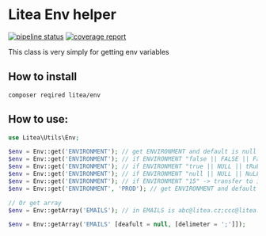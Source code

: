 # Litea Env helper

[![pipeline status](https://gitlab.litea.cz/litea/env/badges/master/pipeline.svg)](https://gitlab.litea.cz/litea/env/)
[![coverage report](https://gitlab.litea.cz/litea/env/badges/master/coverage.svg)](https://gitlab.litea.cz/litea/env/)

This class is very simply for getting env variables

## How to install

`composer reqired litea/env`

## How to use:

```php
use Litea\Utils\Env;

$env = Env::get('ENVIRONMENT'); // get ENVIRONMENT and default is null
$env = Env::get('ENVIRONMENT'); // if ENVIRONMENT "false || FALSE || FaLsE" -> transfer to bool false
$env = Env::get('ENVIRONMENT'); // if ENVIRONMENT "true || NULL || tRuE" -> transfer to bool true
$env = Env::get('ENVIRONMENT'); // if ENVIRONMENT "null || NULL || NuLL" -> transfer to null
$env = Env::get('ENVIRONMENT'); // if ENVIRONMENT "15" -> transfer to int 15
$env = Env::get('ENVIRONMENT', 'PROD'); // get ENVIRONMENT and default is PROD

// Or get array
$env = Env::getArray('EMAILS'); // in EMAILS is abc@litea.cz;ccc@litea.cz return ['abc@litea.cz', 'ccc@litea.cz']

$env = Env::getArray('EMAILS' [deafult = null, [delimeter = ';']]);
```